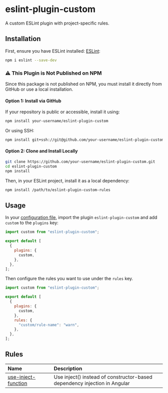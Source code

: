 # eslint-plugin-custom

A custom ESLint plugin with project-specific rules.

## Installation

First, ensure you have ESLint installed: [ESLint](https://eslint.org/):

```sh
npm i eslint --save-dev
```

### &#9888; This Plugin is Not Published on NPM

Since this package is not published on NPM, you must install it directly from GitHub or use a local installation.

#### Option 1: Install via GitHub

If your repository is public or accessible, install it using:

```sh
npm install your-username/eslint-plugin-custom
```

Or using SSH:

```sh
npm install git+ssh://git@github.com/your-username/eslint-plugin-custom.git
```

#### Option 2: Clone and Install Locally

```sh
git clone https://github.com/your-username/eslint-plugin-custom.git
cd eslint-plugin-custom
npm install
```

Then, in your ESLint project, install it as a local dependency:

```sh
npm install /path/to/eslint-plugin-custom-rules
```

## Usage

In your [configuration file](https://eslint.org/docs/latest/use/configure/configuration-files#configuration-file), import the plugin `eslint-plugin-custom` and add `custom` to the `plugins` key:

```js
import custom from "eslint-plugin-custom";

export default [
  {
    plugins: {
      custom,
    },
  },
];
```

Then configure the rules you want to use under the `rules` key.

```js
import custom from "eslint-plugin-custom";

export default [
  {
    plugins: {
      custom,
    },
    rules: {
      "custom/rule-name": "warn",
    },
  },
];
```

## Rules

| Name                                                     | Description                                                               |
| :------------------------------------------------------- | :------------------------------------------------------------------------ |
| [use-inject-function](docs/rules/use-inject-function.md) | Use inject() instead of constructor-based dependency injection in Angular |
